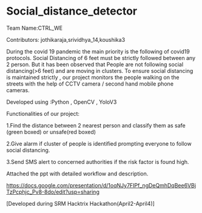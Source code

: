 # Social_distance_detector
Team Name:CTRL_WE

Contributors: jothikaraja,srividhya_14,koushika3

During the covid 19 pandemic the main priority is the following of covid19 protocols. Social Distancing of 6 feet must be strictly followed between any 2 person. But it has been observed that People are not following social distancing(>6 feet) and are moving in clusters.
To ensure social distancing is maintained strictly , our project monitors the people walking on the streets with the help of CCTV camera / second hand mobile phone cameras.

Developed using :Python , OpenCV , YoloV3

Functionalities of our project:

1.Find the distance between 2 nearest person and classify them as safe (green boxed) or unsafe(red boxed)

2.Give alarm if cluster of people is identified prompting everyone to follow social distancing.

3.Send SMS alert to concerned authorities if the risk factor is found high.

Attached the ppt with detailed workflow and description.

https://docs.google.com/presentation/d/1oqNJy7FIPf_ngDeQmhDqBee6VBjTzPcphjc_Pv8-8do/edit?usp=sharing

[Developed during SRM Hacktrix Hackathon(April2-April4)]
